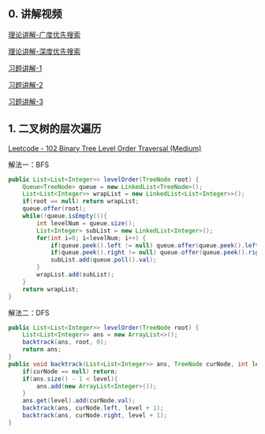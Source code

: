 ## 0. 讲解视频

[理论讲解-广度优先搜索](https://www.bilibili.com/video/av46292575/?p=27)

[理论讲解-深度优先搜索](https://www.bilibili.com/video/av46292575/?p=28)

[习题讲解-1](https://www.bilibili.com/video/av46292575/?p=29)

[习题讲解-2](https://www.bilibili.com/video/av46292575/?p=30)

[习题讲解-3](https://www.bilibili.com/video/av46292575/?p=31)

## 1. 二叉树的层次遍历

[Leetcode - 102 Binary Tree Level Order Traversal (Medium)](https://leetcode.com/problems/binary-tree-level-order-traversal/)

解法一：BFS

```java
public List<List<Integer>> levelOrder(TreeNode root) {
    Queue<TreeNode> queue = new LinkedList<TreeNode>();
    List<List<Integer>> wrapList = new LinkedList<List<Integer>>();
    if(root == null) return wrapList;
    queue.offer(root);
    while(!queue.isEmpty()){
        int levelNum = queue.size();
        List<Integer> subList = new LinkedList<Integer>();
        for(int i=0; i<levelNum; i++) {
            if(queue.peek().left != null) queue.offer(queue.peek().left);
            if(queue.peek().right != null) queue.offer(queue.peek().right);
            subList.add(queue.poll().val);
        }
        wrapList.add(subList);
    }
    return wrapList;
}
```

解法二：DFS

```java
public List<List<Integer>> levelOrder(TreeNode root) {
    List<List<Integer>> ans = new ArrayList<>();
    backtrack(ans, root, 0);
    return ans;
}
public void backtrack(List<List<Integer>> ans, TreeNode curNode, int level){ 
    if(curNode == null) return;
    if(ans.size() - 1 < level){
        ans.add(new ArrayList<Integer>());
    }
    ans.get(level).add(curNode.val);
    backtrack(ans, curNode.left, level + 1);
    backtrack(ans, curNode.right, level + 1);
}
```